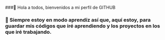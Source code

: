 ###👋 Hola a todos, bienvenidos a mi perfil de GITHUB

### 🌱 Siempre estoy en modo aprendíz así que, aquí estoy, para guardar mis códigos que iré aprendiendo y los proyectos en los que iré trabajando. 


<!--
**alexmarsanchez/AlexmarSanchez** is a ✨ _special_ ✨ repository because its `README.md` (this file) appears on your GitHub profile.

Here are some ideas to get you started:

- 🔭 I’m currently working on ...
- 🌱 I’m currently learning ...
- 👯 I’m looking to collaborate on ...
- 🤔 I’m looking for help with ...
- 💬 Ask me about ...
- 📫 How to reach me: ...
- 😄 Pronouns: ...
- ⚡ Fun fact: ...
-->
